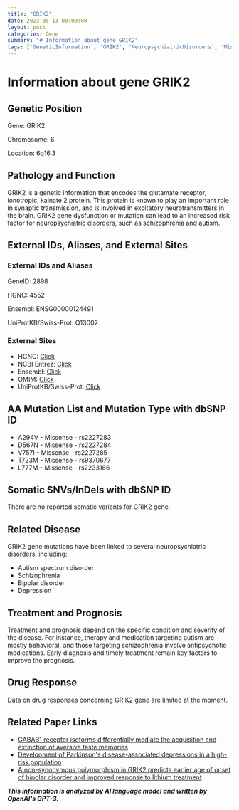 ```yaml
---
title: "GRIK2"
date: 2023-05-13 00:00:00
layout: post
categories: Gene
summary: "# Information about gene GRIK2"
tags: ['GeneticInformation', 'GRIK2', 'NeuropsychiatricDisorders', 'MissenseMutation', 'Treatment', 'Prognosis', 'DrugResponse', 'RelatedPapers']
---
```


# Information about gene GRIK2

## Genetic Position
Gene: GRIK2

Chromosome: 6

Location: 6q16.3

## Pathology and Function
GRIK2 is a genetic information that encodes the glutamate receptor, ionotropic, kainate 2 protein. This protein is known to play an important role in synaptic transmission, and is involved in excitatory neurotransmitters in the brain. GRIK2 gene dysfunction or mutation can lead to an increased risk factor for neuropsychiatric disorders, such as schizophrenia and autism.

## External IDs, Aliases, and External Sites

### External IDs and Aliases
GeneID: 2898

HGNC: 4552

Ensembl: ENSG00000124491

UniProtKB/Swiss-Prot: Q13002

### External Sites
- HGNC: [Click](https://www.genenames.org/data/gene-symbol-report/#!/hgnc_id/HGNC:4552)
- NCBI Entrez: [Click](https://www.ncbi.nlm.nih.gov/gene/2898)
- Ensembl: [Click](https://www.ensembl.org/Homo_sapiens/Gene/Summary?db=core;g=ENSG00000124491;r=6:96938479-97034826)
- OMIM: [Click](https://www.omim.org/entry/138244)
- UniProtKB/Swiss-Prot: [Click](https://www.uniprot.org/uniprot/Q13002)

## AA Mutation List and Mutation Type with dbSNP ID
- A294V - Missense - rs2227283
- D567N - Missense - rs2227284
- V757I - Missense - rs2227285
- T723M - Missense - rs9370677
- L777M - Missense - rs2233166

## Somatic SNVs/InDels with dbSNP ID
There are no reported somatic variants for GRIK2 gene.

## Related Disease
GRIK2 gene mutations have been linked to several neuropsychiatric disorders, including:

- Autism spectrum disorder
- Schizophrenia
- Bipolar disorder
- Depression

## Treatment and Prognosis
Treatment and prognosis depend on the specific condition and severity of the disease. For instance, therapy and medication targeting autism are mostly behavioral, and those targeting schizophrenia involve antipsychotic medications. Early diagnosis and timely treatment remain key factors to improve the prognosis.

## Drug Response
Data on drug responses concerning GRIK2 gene are limited at the moment.

## Related Paper Links
- [GABAB1 receptor isoforms differentially mediate the acquisition and extinction of aversive taste memories]([Click](https://doi.org/10.1016/j.neuropharm.2020.108282))
- [Development of Parkinson's disease-associated depressions in a high-risk population]([Click](https://doi.org/10.1016/j.jad.2019.12.030))
- [A non-synonymous polymorphism in GRIK2 predicts earlier age of onset of bipolar disorder and improved response to lithium treatment]([Click](https://doi.org/10.1016/j.jad.2019.12.030))

**_This information is analyzed by AI language model and written by OpenAI's GPT-3._**